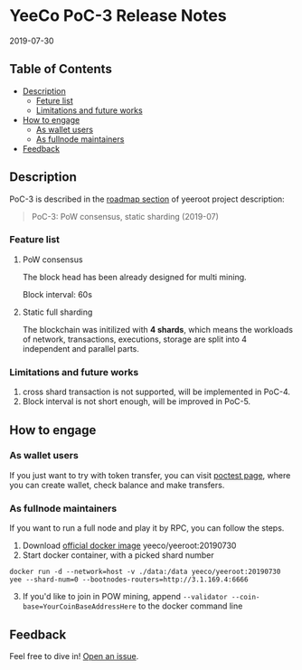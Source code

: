 
# YeeCo PoC-3 Release Notes

2019-07-30

## Table of Contents

- [Description](#description)
    - [Feture list](##feature-list)
    - [Limitations and future works](##limitations-and-future-work)
- [How to engage](#how-to-engage)
    - [As wallet users](#as-wallet-user)
    - [As fullnode maintainers](#as-fullnode-maintainer)
- [Feedback](#feedback)

## Description

PoC-3 is described in the [roadmap section](https://github.com/yeeco/yeeroot#roadmap) of yeeroot project description:

>PoC-3: PoW consensus, static sharding (2019-07)

### Feature list
1. PoW consensus

    The block head has been already designed for multi mining.
        
    Block interval: 60s
    
1. Static full sharding

    The blockchain was initilized with **4 shards**, 
    which means the workloads of network, transactions, executions, 
    storage are split into 4 independent and parallel parts. 
 
### Limitations and future works
 
1. cross shard transaction is not supported, will be implemented in PoC-4. 
2. Block interval is not short enough, will be improved in PoC-5.

## How to engage

### As wallet users
If you just want to try with token transfer, you can visit [poctest page](https://pocnet.yeeco.io),
where you can create wallet, check balance and make transfers.

### As fullnode maintainers
If you want to run a full node and play it by RPC, you can follow the steps.

1. Download [official docker image](https://hub.docker.com/r/yeeco/yeeroot) yeeco/yeeroot:20190730
2. Start docker container, with a picked shard number
```
docker run -d --network=host -v ./data:/data yeeco/yeeroot:20190730 yee --shard-num=0 --bootnodes-routers=http://3.1.169.4:6666
``` 
3. If you'd like to join in POW mining, append `--validator --coin-base=YourCoinBaseAddressHere` to the docker command line

## Feedback
Feel free to dive in! [Open an issue](https://github.com/yeeco/yeeroot/issues/new).
